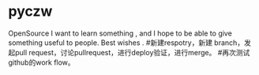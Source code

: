 # pyczw
OpenSource
I want to learn something , and I hope to be able to give something useful to people.
Best wishes .
#新建respotry，新建 branch，发起pull request，讨论pullrequest，进行deploy验证，进行merge。
#再次测试github的work flow。
